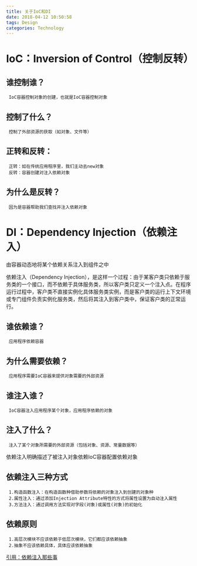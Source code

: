 ```yaml
---
title: 关于IoC和DI
date: 2018-04-12 10:50:58
tags: Design
categories: Technology
---
```


# IoC：Inversion of Control（控制反转）
## 谁控制谁？
     IoC容器控制对象的创建，也就是IoC容器控制对象
## 控制了什么？
     控制了外部资源的获取（如对象、文件等）
## 正转和反转：
     正转：如在传统应用程序里，我们主动去new对象
     反转：容器创建对注入依赖对象
## 为什么是反转？
     因为是容器帮助我们查找并注入依赖对象

<!-- more -->

# DI：Dependency Injection（依赖注入）
由容器动态地将某个依赖关系注入到组件之中

依赖注入（Dependency Injection），是这样一个过程：由于某客户类只依赖于服务类的一个接口，而不依赖于具体服务类，所以客户类只定义一个注入点。在程序运行过程中，客户类不直接实例化具体服务类实例，而是客户类的运行上下文环境或专门组件负责实例化服务类，然后将其注入到客户类中，保证客户类的正常运行。

## 谁依赖谁？
     应用程序依赖容器
## 为什么需要依赖？
     应用程序需要IoC容器来提供对象需要的外部资源
## 谁注入谁？
     IoC容器注入应用程序某个对象，应用程序依赖的对象
## 注入了什么？
     注入了某个对象所需要的外部资源（包括对象、资源、常量数据等）

依赖注入明确描述了被注入对象依赖IoC容器配置依赖对象

## 依赖注入三种方式
     1.构造函数注入：在构造函数种借助参数将依赖的对象注入到创建的对象种
     2.属性注入：通过添加Injection Attribute特性的方式将属性设置为自动注入属性
     3.方法注入：通过调用方法实现对字段(对象)或属性(对象)的初始化


## 依赖原则
     1.高层次模块不应该依赖于低层次模块，它们都应该依赖抽象
     2.抽象不应该依赖具体，具体应该依赖抽象


[引用：依赖注入那些事](http://www.cnblogs.com/leoo2sk/archive/2009/06/17/1504693.html)